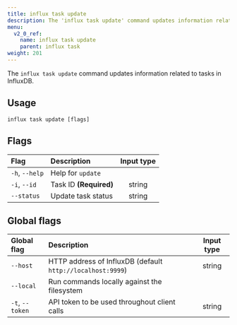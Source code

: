 ```yaml
---
title: influx task update
description: The 'influx task update' command updates information related to tasks in InfluxDB.
menu:
  v2_0_ref:
    name: influx task update
    parent: influx task
weight: 201
---
```


The `influx task update` command updates information related to tasks in InfluxDB.

## Usage
```
influx task update [flags]
```

## Flags
| Flag           | Description            | Input type  |
|:----           |:-----------            |:----------: |
| `-h`, `--help` | Help for `update`      |             |
| `-i`, `--id`   | Task ID **(Required)** | string      |
| `--status`     | Update task status     | string      |

## Global flags
| Global flag     | Description                                                | Input type |
|:-----------     |:-----------                                                |:----------:|
| `--host`        | HTTP address of InfluxDB (default `http://localhost:9999`) | string     |
| `--local`       | Run commands locally against the filesystem                |            |
| `-t`, `--token` | API token to be used throughout client calls               | string     |
